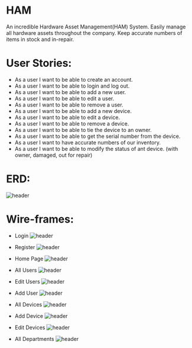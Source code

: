 
# HAM

An incredible Hardware Asset Management(HAM) System. Easily manage all hardware assets throughout the company. Keep accurate numbers of items in stock and in-repair.

# User Stories:

- As a user I want to be able to create an account.
- As a user I want to be able to login and log out.
- As a user I want to be able to add a new user.
- As a user I want to be able to edit a user.
- As a user I want to be able to remove a user.
- As a user I want to be able to add a new device.
- As a user I want to be able to edit a device.
- As a user I want to be able to remove a device.
- As a user I want to be able to tie the device to an owner.
- As a user I want to be able to get the serial number from the device.
- As a user I want to have accurate numbers of our inventory.
- As a user I want to be able to modify the status of ant device. (with owner, damaged, out for repair)


# ERD:

![header](https://github.com/imanirak/HAM/blob/main/readmeinfo/HAM-ERD.jpg)

# Wire-frames:

- Login
![header](https://github.com/imanirak/HAM/blob/main/readmeinfo/HAM-Login.jpg)


- Register
![header](https://github.com/imanirak/HAM/blob/main/readmeinfo/HAM-Register.jpg)


- Home Page
![header](https://github.com/imanirak/HAM/blob/main/readmeinfo/HAM%20-LandingPage.jpg)


- All Users
![header](https://github.com/imanirak/HAM/blob/main/readmeinfo/HAM-Users.jpg)


- Edit Users
![header](https://github.com/imanirak/HAM/blob/main/readmeinfo/HAM-EditUser.jpg)


- Add User
![header](https://github.com/imanirak/HAM/blob/main/readmeinfo/HAM-AddUser.jpg)


- All Devices
![header](https://github.com/imanirak/HAM/blob/main/readmeinfo/HAM-Devices.jpg)


- Add Device
![header](https://github.com/imanirak/HAM/blob/main/readmeinfo/HAM-AddDevice.jpg)


- Edit Devices
![header](https://github.com/imanirak/HAM/blob/main/readmeinfo/HAM-EditDevice.jpg)

- All Departments
![header](https://github.com/imanirak/HAM/blob/main/readmeinfo/HAM-Departments.jpg)
